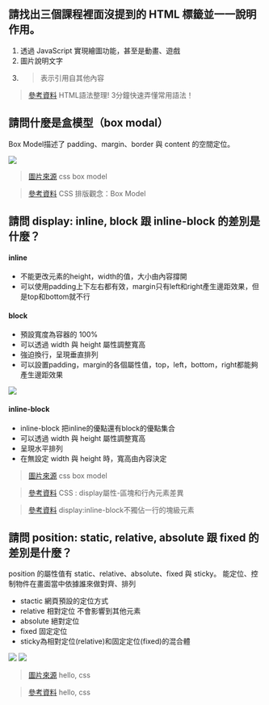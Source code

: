 ## 請找出三個課程裡面沒提到的 HTML 標籤並一一說明作用。
1. <canvas> 透過 JavaScript 實現繪圖功能，甚至是動畫、遊戲
2. <figcaption> 圖片說明文字
3. <blockquote> 表示引用自其他內容

>[參考資料](https://www.happycoding.today/posts/27) HTML語法整理! 3分鐘快速弄懂常用語法！

## 請問什麼是盒模型（box modal）
Box Model描述了 padding、margin、border 與 content 的空間定位。

![](https://i.imgur.com/WUp73Gn.png)

>[圖片來源](https://www.internetingishard.com/html-and-css/css-box-model/) css box model

>[參考資料](https://jaceju.net/css-box-model/) CSS 排版觀念：Box Model

## 請問 display: inline, block 跟 inline-block 的差別是什麼？
#### inline
* 不能更改元素的height，width的值，大小由內容撐開
* 可以使用padding上下左右都有效，margin只有left和right產生邊距效果，但是top和bottom就不行

#### block
* 預設寬度為容器的 100%
* 可以透過 width 與 height 屬性調整寬高
* 強迫換行，呈現垂直排列
* 可以設置padding，margin的各個屬性值，top，left，bottom，right都能夠產生邊距效果

![](https://i.imgur.com/HwScwCW.png)

#### inline-block
* inline-block 把inline的優點還有block的優點集合
* 可以透過 width 與 height 屬性調整寬高
* 呈現水平排列
* 在無設定 width 與 height 時，寬高由內容決定

>[圖片來源](https://www.internetingishard.com/html-and-css/css-box-model/) css box model

>[參考資料](https://ithelp.ithome.com.tw/articles/10219161) CSS : display屬性-區塊和行內元素差異

>[參考資料](https://www.twblogs.net/a/5d140ea1bd9eee1e5c8258bc) display:inline-block不獨佔一行的塊級元素

## 請問 position: static, relative, absolute 跟 fixed 的差別是什麼？
position 的屬性值有 static、relative、absolute、fixed 與 sticky。
能定位、控制物件在畫面當中依據誰來做對齊、排列
* stactic 網頁預設的定位方式
* relative 相對定位 不會影響到其他元素
* absolute 絕對定位
* fixed 固定定位
* sticky為相對定位(relative)和固定定位(fixed)的混合體

![](https://i.imgur.com/N8FKhqx.png)
![](https://i.imgur.com/HWan0KK.png)


>[圖片來源](https://www.internetingishard.com/html-and-css/css-box-model/) hello, css

>[參考資料](https://www.internetingishard.com/html-and-css/hello-css/) hello, css

